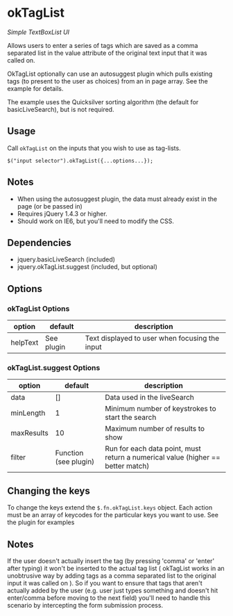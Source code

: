 # okTagList

*Simple TextBoxList UI* 

Allows users to enter a series of tags which are saved as a comma separated list
in the value attribute of the original text input that it was called on.

OkTagList optionally can use an autosuggest plugin which pulls existing tags
(to present to the user as choices) from an in page array. See the example for
details.

The example uses the Quicksilver sorting algorithm (the default for
basicLiveSearch), but is not required.

## Usage

Call `okTagList` on the inputs that you wish to use as tag-lists.

    $("input selector").okTagList({...options...});

## Notes

* When using the autosuggest plugin, the data must already exist in the page (or be passed in)
* Requires jQuery 1.4.3 or higher.
* Should work on IE6, but you'll need to modify the CSS.

## Dependencies

* jquery.basicLiveSearch (included)
* jquery.okTagList.suggest (included, but optional)

## Options

### okTagList Options

option           | default       | description
---------------- | ------------- | -------------
helpText         | See plugin    | Text displayed to user when focusing the input

### okTagList.suggest Options

option           | default                                | description
---------------- | -------------------------------------- | -------------
data             | []                                     | Data used in the liveSearch
minLength        | 1                                      | Minimum number of keystrokes to start the search
maxResults       | 10                                     | Maximum number of results to show
filter           | Function (see plugin)                  | Run for each data point, must return a numerical value (higher == better match)

## Changing the keys

To change the keys extend the `$.fn.okTagList.keys` object. Each action
must be an array of keycodes for the particular keys you want to use. See the
plugin for examples

## Notes

If the user doesn't actually insert the tag (by pressing 'comma' or 'enter'
after typing) it won't be inserted to the actual tag list ( okTagList works 
in an unobtrusive way by adding tags as a comma separated list to the original 
input it was called on ). So if you want to ensure that tags that aren't actually 
added by the user (e.g.  user just types something and doesn't hit enter/comma 
before moving to the next field) you'll need to handle this scenario by intercepting
the form submission process.

